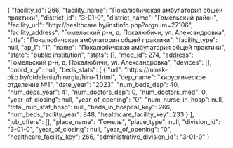 {
    "facility_id": 266,
    "facility_name": "Покалюбичская амбулатория общей практики",
    "district_id": "3-01-0",
    "district_name": "Гомельский район",
    "facility_url": "http:\/\/healthcare.by\/instinfo.php?orgnum=27106",
    "facility_address": "Гомельский р-н, д. Покалюбичи, ул. Александровка",
    "title": "Покалюбичская амбулатория общей практики",
    "facility_type": null,
    "ap_1": "1",
    "name": "Покалюбичская амбулатория общей практики",
    "state": "public institution",
    "stats": [],
    "med_id": 274,
    "address": "Гомельский р-н, д. Покалюбичи, ул. Александровка",
    "devices": [],
    "coord_x_y": null,
    "beds_stats": [
        {
            "url": "https:\/\/minsk-okb.by\/otdelenia\/hirurgia\/hiru-1.html",
            "dep_name": "хирургическое отделение №1",
            "date_year": "2023",
            "num_beds_dep": 40,
            "num_deps_year": 41,
            "num_doctors_dep": 0,
            "num_doctors_med": 0,
            "year_of_closing": null,
            "year_of_opening": "0",
            "num_nurse_in_hosp": null,
            "total_nub_staf_hosp": null,
            "beds_in_hospital_key": 266,
            "num_beds_facility_year": 848,
            "healthcare_facility_key": 233
        }
    ],
    "job_offers": [],
    "place_name": "Гомель",
    "place_type": null,
    "division_id": "3-01-0",
    "year_of_closing": null,
    "year_of_opening": "0",
    "healthcare_facility_key": 266,
    "administrative_division_id": "3-01-0"
}